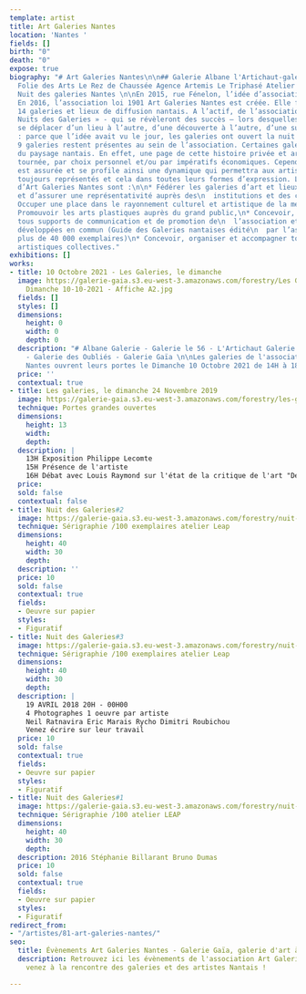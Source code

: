 ```yaml
---
template: artist
title: Art Galeries Nantes
location: 'Nantes '
fields: []
birth: "0"
death: "0"
expose: true
biography: "# Art Galeries Nantes\n\n## Galerie Albane l'Artichaut-galerie Le 56 La
  Folie des Arts Le Rez de Chaussée Agence Artemis Le Triphasé Atelier Prisme\n\n##
  Nuit des galeries Nantes \n\nEn 2015, rue Fénelon, l’idée d’association germe !
  En 2016, l’association loi 1901 Art Galeries Nantes est créée. Elle fédère alors
  14 galeries et lieux de diffusion nantais. A l’actif, de l’association, trois «
  Nuits des Galeries » - qui se révèleront des succès – lors desquelles chacun a pu
  se déplacer d’un lieu à l’autre, d’une découverte à l’autre, d’une surprise à l’autre
  : parce que l’idée avait vu le jour, les galeries ont ouvert la nuit ! En 2020,
  9 galeries restent présentes au sein de l’association. Certaines galeries ont disparu
  du paysage nantais. En effet, une page de cette histoire privée et artistique s’est
  tournée, par choix personnel et/ou par impératifs économiques. Cependant, la relève
  est assurée et se profile ainsi une dynamique qui permettra aux artistes d’être
  toujours représentés et cela dans toutes leurs formes d’expression. Les objectifs
  d’Art Galeries Nantes sont :\n\n* Fédérer les galeries d’art et lieux de diffusion
  et d’assurer une représentativité auprès des\n  institutions et des collectivités,\n*
  Occuper une place dans le rayonnement culturel et artistique de la métropole nantaise,\n*
  Promouvoir les arts plastiques auprès du grand public,\n* Concevoir, éditer et diffuser
  tous supports de communication et de promotion de\n  l’association et de ses actions
  développées en commun (Guide des Galeries nantaises édité\n  par l’association à
  plus de 40 000 exemplaires)\n* Concevoir, organiser et accompagner toutes manifestations
  artistiques collectives."
exhibitions: []
works:
- title: 10 Octobre 2021 - Les Galeries, le dimanche
  image: https://galerie-gaia.s3.eu-west-3.amazonaws.com/forestry/Les Galeries, Le
    Dimanche 10-10-2021 - Affiche A2.jpg
  fields: []
  styles: []
  dimensions:
    height: 0
    width: 0
    depth: 0
  description: "# Albane Galerie - Galerie le 56 - L'Artichaut Galerie - Le Triphasé
    - Galerie des Oubliés - Galerie Gaïa \n\nLes galeries de l'association Art Galeries
    Nantes ouvrent leurs portes le Dimanche 10 Octobre 2021 de 14H à 18H"
  price: ''
  contextual: true
- title: Les galeries, le dimanche 24 Novembre 2019
  image: https://galerie-gaia.s3.eu-west-3.amazonaws.com/forestry/les-galeries-le-dimanche-24-novembre-2019.jpg
  technique: Portes grandes ouvertes
  dimensions:
    height: 13
    width: 
    depth: 
  description: |
    13H Exposition Philippe Lecomte
    15H Présence de l'artiste
    16H Débat avec Louis Raymond sur l'état de la critique de l'art "De l'art ou du cochon"
  price: 
  sold: false
  contextual: false
- title: Nuit des Galeries#2
  image: https://galerie-gaia.s3.eu-west-3.amazonaws.com/forestry/nuit-des-galeries2.jpg
  technique: Sérigraphie /100 exemplaires atelier Leap
  dimensions:
    height: 40
    width: 30
    depth: 
  description: ''
  price: 10
  sold: false
  contextual: true
  fields:
  - Oeuvre sur papier
  styles:
  - Figuratif
- title: Nuit des Galeries#3
  image: https://galerie-gaia.s3.eu-west-3.amazonaws.com/forestry/nuit-des-galeries3.jpg
  technique: Sérigraphie /100 exemplaires atelier Leap
  dimensions:
    height: 40
    width: 30
    depth: 
  description: |
    19 AVRIL 2018 20H - 00H00
    4 Photographes 1 oeuvre par artiste
    Neil Ratnavira Eric Marais Rycho Dimitri Roubichou
    Venez écrire sur leur travail
  price: 10
  sold: false
  contextual: true
  fields:
  - Oeuvre sur papier
  styles:
  - Figuratif
- title: Nuit des Galeries#1
  image: https://galerie-gaia.s3.eu-west-3.amazonaws.com/forestry/nuit-des-galeries1.jpg
  technique: Sérigraphie /100 atelier LEAP
  dimensions:
    height: 40
    width: 30
    depth: 
  description: 2016 Stéphanie Billarant Bruno Dumas
  price: 10
  sold: false
  contextual: true
  fields:
  - Oeuvre sur papier
  styles:
  - Figuratif
redirect_from:
- "/artistes/81-art-galeries-nantes/"
seo:
  title: Évènements Art Galeries Nantes - Galerie Gaïa, galerie d'art à Nantes
  description: Retrouvez ici les évènements de l'association Art Galeries Nantes et
    venez à la rencontre des galeries et des artistes Nantais !

---
```

